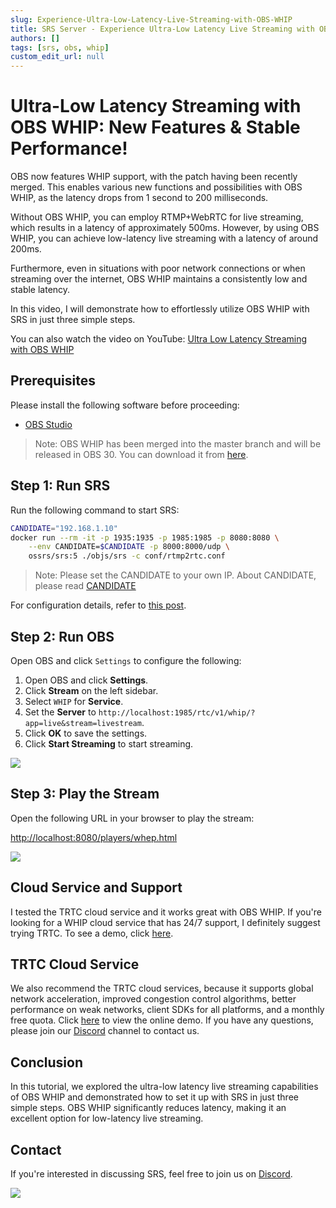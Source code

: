 ```yaml
---
slug: Experience-Ultra-Low-Latency-Live-Streaming-with-OBS-WHIP
title: SRS Server - Experience Ultra-Low Latency Live Streaming with OBS WHIP!
authors: []
tags: [srs, obs, whip]
custom_edit_url: null
---
```


# Ultra-Low Latency Streaming with OBS WHIP: New Features & Stable Performance!

OBS now features WHIP support, with the patch having been recently merged. This enables 
various new functions and possibilities with OBS WHIP, as the latency drops from 1 second 
to 200 milliseconds.

Without OBS WHIP, you can employ RTMP+WebRTC for live streaming, which results in a latency 
of approximately 500ms. However, by using OBS WHIP, you can achieve low-latency live 
streaming with a latency of around 200ms.

<!--truncate-->

Furthermore, even in situations with poor network connections or when streaming over the 
internet, OBS WHIP maintains a consistently low and stable latency.

In this video, I will demonstrate how to effortlessly utilize OBS WHIP with SRS in just 
three simple steps.

You can also watch the video on YouTube: [Ultra Low Latency Streaming with OBS WHIP](https://youtu.be/SqrazCPWcV0)

## Prerequisites

Please install the following software before proceeding:

- [OBS Studio](https://obsproject.com/download)

> Note: OBS WHIP has been merged into the master branch and will be released in OBS 30.
> You can download it from [here](https://github.com/obsproject/obs-studio/releases/tag/30.0.0-rc1).

## Step 1: Run SRS

Run the following command to start SRS:

```bash
CANDIDATE="192.168.1.10"
docker run --rm -it -p 1935:1935 -p 1985:1985 -p 8080:8080 \
    --env CANDIDATE=$CANDIDATE -p 8000:8000/udp \
    ossrs/srs:5 ./objs/srs -c conf/rtmp2rtc.conf
```

> Note: Please set the CANDIDATE to your own IP. About CANDIDATE, please read [CANDIDATE](/docs/v5/doc/webrtc#config-candidate)

For configuration details, refer to [this post](/docs/v5/doc/getting-started#webrtc-for-live-streaming).

## Step 2: Run OBS

Open OBS and click `Settings` to configure the following:

1. Open OBS and click **Settings**.
1. Click **Stream** on the left sidebar.
1. Select `WHIP` for **Service**.
1. Set the **Server** to `http://localhost:1985/rtc/v1/whip/?app=live&stream=livestream`.
1. Click **OK** to save the settings.
1. Click **Start Streaming** to start streaming.

![](/img/blog-2023-06-15-011.png)

## Step 3: Play the Stream

Open the following URL in your browser to play the stream:

[http://localhost:8080/players/whep.html](http://localhost:8080/players/whep.html)

![](/img/blog-2023-06-15-012.png)

## Cloud Service and Support

I tested the TRTC cloud service and it works great with OBS WHIP. If you're looking for 
a WHIP cloud service that has 24/7 support, I definitely suggest trying TRTC. To see a 
demo, click [here](https://tencent-rtc.github.io/obs-trtc/).

## TRTC Cloud Service

We also recommend the TRTC cloud services, because it supports global network acceleration, improved congestion control
algorithms, better performance on weak networks, client SDKs for all platforms, and a monthly free quota. Click
[here](https://trtc.io/demo?utm_source=community&utm_medium=ossrs&utm_campaign=OBS-WHIP-TRTC&_channel_track_key=lfJKyOlF)
to view the online demo. If you have any questions, please join our [Discord](https://discord.gg/DCCH6HyhuT) channel
to contact us.

## Conclusion

In this tutorial, we explored the ultra-low latency live streaming capabilities of OBS WHIP and 
demonstrated how to set it up with SRS in just three simple steps. OBS WHIP significantly reduces 
latency, making it an excellent option for low-latency live streaming.

## Contact

If you're interested in discussing SRS, feel free to join us on [Discord](https://discord.gg/yZ4BnPmHAd).

![](https://ossrs.net/gif/v1/sls.gif?site=ossrs.io&path=/lts/blog-en/2023-06-15-Experience-Ultra-Low-Latency-Live-Streaming-with-OBS-WHIP)
